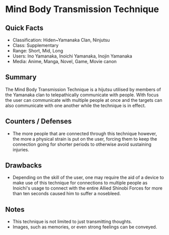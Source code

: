# Mind Body Transmission Technique

## Quick Facts
- Classification: Hiden~Yamanaka Clan, Ninjutsu
- Class: Supplementary
- Range: Short, Mid, Long
- Users: Ino Yamanaka, Inoichi Yamanaka, Inojin Yamanaka
- Media: Anime, Manga, Novel, Game, Movie canon

## Summary
The Mind Body Transmission Technique is a hijutsu utilised by members of the Yamanaka clan to telepathically communicate with people. With focus the user can communicate with multiple people at once and the targets can also communicate with one another while the technique is in effect.

## Counters / Defenses
- The more people that are connected through this technique however, the more a physical strain is put on the user, forcing them to keep the connection going for shorter periods to otherwise avoid sustaining injuries.

## Drawbacks
- Depending on the skill of the user, one may require the aid of a device to make use of this technique for connections to multiple people as Inoichi's usage to connect with the entire Allied Shinobi Forces for more than ten seconds caused him to suffer a nosebleed.

## Notes
- This technique is not limited to just transmitting thoughts.
- Images, such as memories, or even strong feelings can be conveyed.
